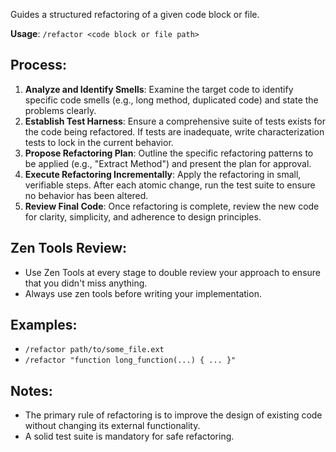 Guides a structured refactoring of a given code block or file.

**Usage**: `/refactor <code block or file path>`

## Process:
1.  **Analyze and Identify Smells**: Examine the target code to identify specific code smells (e.g., long method, duplicated code) and state the problems clearly.
2.  **Establish Test Harness**: Ensure a comprehensive suite of tests exists for the code being refactored. If tests are inadequate, write characterization tests to lock in the current behavior.
3.  **Propose Refactoring Plan**: Outline the specific refactoring patterns to be applied (e.g., "Extract Method") and present the plan for approval.
4.  **Execute Refactoring Incrementally**: Apply the refactoring in small, verifiable steps. After each atomic change, run the test suite to ensure no behavior has been altered.
5.  **Review Final Code**: Once refactoring is complete, review the new code for clarity, simplicity, and adherence to design principles.

## Zen Tools Review:
- Use Zen Tools at every stage to double review your approach to ensure that you didn't miss anything.
- Always use zen tools before writing your implementation.

## Examples:
-   `/refactor path/to/some_file.ext`
-   `/refactor "function long_function(...) { ... }"`

## Notes:
-   The primary rule of refactoring is to improve the design of existing code without changing its external functionality.
-   A solid test suite is mandatory for safe refactoring.
